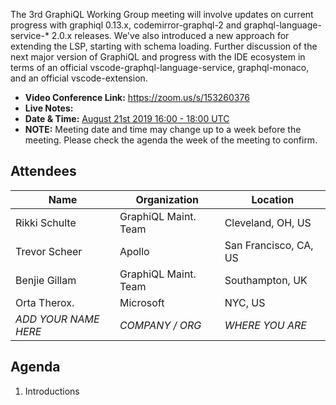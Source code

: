 The 3rd GraphiQL Working Group meeting will involve updates on current progress with graphiql 0.13.x, codemirror-graphql-2 and graphql-language-service-\* 2.0.x releases. We've also introduced a new approach for extending the LSP, starting with schema loading.
Further discussion of the next major version of GraphiQL and progress with the IDE ecosystem in terms of an official vscode-graphql-language-service, graphql-monaco, and an official vscode-extension.

- **Video Conference Link:** https://zoom.us/s/153260376
- **Live Notes:**
- **Date & Time:** [August 21st 2019 16:00 - 18:00 UTC](https://www.timeanddate.com/worldclock/meetingdetails.html?year=2019&month=8&day=21&hour=16&min=0&sec=0&p1=224&p2=179&p3=136&p4=37&p5=239&p6=101&p7=152)
- **NOTE:** Meeting date and time may change up to a week before the meeting. Please check the agenda the week of the meeting to confirm.

## Attendees

| Name                 | Organization         | Location              |
| -------------------- | -------------------- | --------------------- |
| Rikki Schulte        | GraphiQL Maint. Team | Cleveland, OH, US     |
| Trevor Scheer        | Apollo               | San Francisco, CA, US |
| Benjie Gillam        | GraphiQL Maint. Team | Southampton, UK       |
| Orta Therox.         | Microsoft            | NYC, US               |
| _ADD YOUR NAME HERE_ | _COMPANY / ORG_      | _WHERE YOU ARE_       |

## Agenda

1. Introductions
